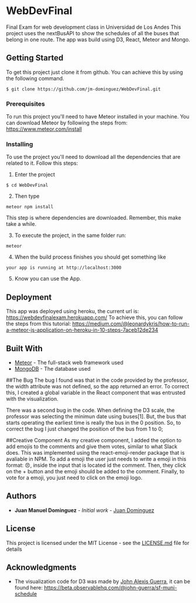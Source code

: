 # WebDevFinal
Final Exam for web development class in Universidad de Los Andes
This project uses the nextBusAPI to show the schedules of all the buses that belong in one route.
The app was build using D3, React, Meteor and Mongo.
## Getting Started

To get this project just clone it from github. You can achieve this by using the following command.
```
$ git clone https://github.com/jm-dominguez/WebDevFinal.git
```
### Prerequisites

To run this project you'll need to have Meteor installed in your machine. You can download Meteor by following the steps from:
https://www.meteor.com/install


### Installing

To use the project you'll need to download all the dependencies that are related to it. Follow this steps:

1. Enter the project
```
$ cd WebDevFinal
```

2. Then type

```
meteor npm install
```

This step is where dependencies are downloaded. Remember, this make take a while.

3. To execute the project, in the same folder run:
```
meteor
```
4. When the build process finishes you should get something like
```
your app is running at http://localhost:3000
```

5. Know you can use the App.


## Deployment

This app was deployed using heroku, the current url is: https://webdevfinalexam.herokuapp.com/
To achieve this, you can follow the steps from this tutorial: https://medium.com/@leonardykris/how-to-run-a-meteor-js-application-on-heroku-in-10-steps-7aceb12de234

## Built With

* [Meteor](https://www.meteor.com/) - The full-stack web framework used
* [MongoDB](https://www.mongodb.com/) - The database used

##The Bug
The bug I found was that in the code provided by the professor, the width attribute was not defined, so the app returned an error. To correct this, I created a global variable in the React component that was entrusted with the visualization.

There was a second bug in the code. When defining the D3 scale, the professor was selecting the minimun date using buses[1]. But, the bus that starts operating the earliest time is really the bus in the 0 position. So, to correct the bug I just changed the position of the bus from 1 to 0;

##Creative Component
As my creative component, I added the option to add emojis to the comments and give them votes, similar to what Slack does. This was implemented using the react-emoji-render package that is avaliable in NPM. To add a emoji the user just needs to write a emoji in this format: :angry:, inside the input that is located id the comment. Then, they click on the + button and the emoji should be added to the comment. Finally, to vote for a emoji, you just need to click on the emoji logo. 

## Authors

* **Juan Manuel Dominguez** - *Initial work* - [Juan Dominguez](https://jm-dominguez.github.io/)


## License

This project is licensed under the MIT License - see the [LICENSE.md](LICENSE) file for details

## Acknowledgments

* The visualization code for D3 was made by [John Alexis Guerra](http://johnguerra.co/), it can be found here: https://beta.observablehq.com/@john-guerra/sf-muni-schedule

